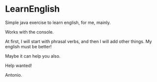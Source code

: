# LearnEnglish

Simple java exercise to learn english, for me, mainly.

Works with the console.

At first, I will start with phrasal verbs, and then I will add other things.
My english must be better!

Maybe it can help you also. 

Help wanted!

Antonio.
